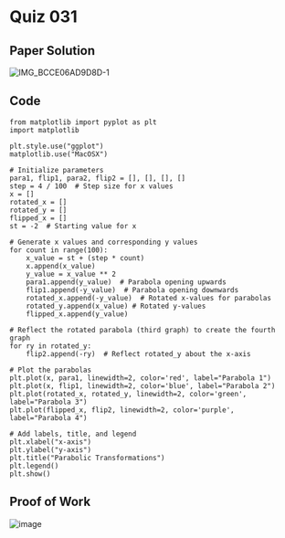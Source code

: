 # Quiz 031

## Paper Solution

![IMG_BCCE06AD9D8D-1](https://github.com/user-attachments/assets/fac25b51-6646-49ad-b808-9458d9047006)

## Code

```
from matplotlib import pyplot as plt
import matplotlib

plt.style.use("ggplot")
matplotlib.use("MacOSX")

# Initialize parameters
para1, flip1, para2, flip2 = [], [], [], []
step = 4 / 100  # Step size for x values
x = []
rotated_x = []
rotated_y = []
flipped_x = []
st = -2  # Starting value for x

# Generate x values and corresponding y values
for count in range(100):
    x_value = st + (step * count)
    x.append(x_value)
    y_value = x_value ** 2
    para1.append(y_value)  # Parabola opening upwards
    flip1.append(-y_value)  # Parabola opening downwards
    rotated_x.append(-y_value)  # Rotated x-values for parabolas
    rotated_y.append(x_value) # Rotated y-values
    flipped_x.append(y_value)

# Reflect the rotated parabola (third graph) to create the fourth graph
for ry in rotated_y:
    flip2.append(-ry)  # Reflect rotated_y about the x-axis

# Plot the parabolas
plt.plot(x, para1, linewidth=2, color='red', label="Parabola 1")
plt.plot(x, flip1, linewidth=2, color='blue', label="Parabola 2")
plt.plot(rotated_x, rotated_y, linewidth=2, color='green', label="Parabola 3")
plt.plot(flipped_x, flip2, linewidth=2, color='purple', label="Parabola 4")

# Add labels, title, and legend
plt.xlabel("x-axis")
plt.ylabel("y-axis")
plt.title("Parabolic Transformations")
plt.legend()
plt.show()
```

## Proof of Work

![image](https://github.com/user-attachments/assets/9604ecfb-572a-4586-b238-072a0b0bdf2c)


